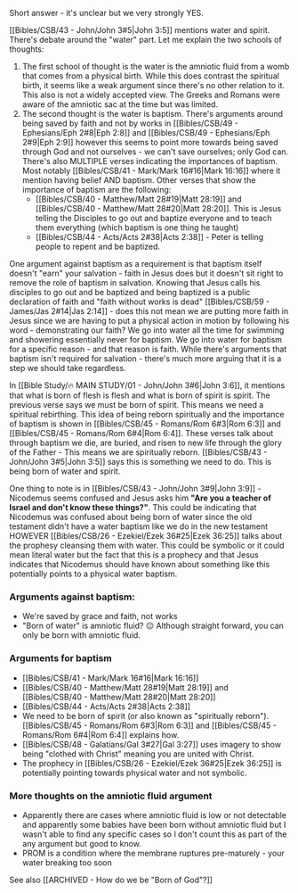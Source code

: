 Short answer - it's unclear but we very strongly YES.

[[Bibles/CSB/43 - John/John 3#5|John 3:5]] mentions water and spirit. There's debate around the "water" part. Let me explain the two schools of thoughts:
1. The first school of thought is the water is the amniotic fluid from a womb that comes from a physical birth. While this does contrast the spiritual birth, it seems like a weak argument since there's no other relation to it. This also is not a widely accepted view. The Greeks and Romans were aware of the amniotic sac at the time but was limited. 
2. The second thought is the water is baptism. There's arguments around being saved by faith and not by works in [[Bibles/CSB/49 - Ephesians/Eph 2#8|Eph 2:8]] and [[Bibles/CSB/49 - Ephesians/Eph 2#9|Eph 2:9]] however this seems to point more towards being saved through God and not ourselves - we can't save ourselves; only God can. There's also MULTIPLE verses indicating the importances of baptism. Most notably [[Bibles/CSB/41 - Mark/Mark 16#16|Mark 16:16]] where it mention having belief AND baptism. Other verses that show the importance of baptism are the following: 
	- [[Bibles/CSB/40 - Matthew/Matt 28#19|Matt 28:19]] and [[Bibles/CSB/40 - Matthew/Matt 28#20|Matt 28:20]]. This is Jesus telling the Disciples to go out and baptize everyone and to teach them everything (which baptism is one thing he taught)
	- [[Bibles/CSB/44 - Acts/Acts 2#38|Acts 2:38]] - Peter is telling people to repent and be baptized.

One argument against baptism as a requirement is that baptism itself doesn't "earn" your salvation - faith in Jesus does but it doesn't sit right to remove the role of baptism in salvation. Knowing that Jesus calls his disciples to go out and be baptized and being baptized is a public declaration of faith and "faith without works is dead" [[Bibles/CSB/59 - James/Jas 2#14|Jas 2:14]] - does this not mean we are putting more faith in Jesus since we are having to put a physical action in motion by following his word - demonstrating our faith? We go into water all the time for swimming and showering essentially never for baptism. We go into water for baptism for a specific reason - and that reason is faith. While there's arguments that baptism isn't required for salvation - there's much more arguing that it is a step we should take regardless.

In [[Bible Study/🔥 MAIN STUDY/01 - John/John 3#6|John 3:6]], it mentions that what is born of flesh is flesh and what is born of spirit is spirit. The previous verse says we must be born of spirit. This means we need a spiritual rebirthing. This idea of being reborn spiritually and the importance of baptism is shown in [[Bibles/CSB/45 - Romans/Rom 6#3|Rom 6:3]] and [[Bibles/CSB/45 - Romans/Rom 6#4|Rom 6:4]]. These verses talk about through baptism we die, are buried, and risen to new life through the glory of the Father - This means we are spiritually reborn. [[Bibles/CSB/43 - John/John 3#5|John 3:5]] says this is something we need to do. This is being born of water and spirit.

One thing to note is in [[Bibles/CSB/43 - John/John 3#9|John 3:9]] - Nicodemus seems confused and Jesus asks him **"Are you a teacher of Israel and don't know these things?"**. This could be indicating that Nicodemus was confused about being born of water since the old testament didn't have a water baptism like we do in the new testament HOWEVER [[Bibles/CSB/26 - Ezekiel/Ezek 36#25|Ezek 36:25]] talks about the prophesy cleansing them with water. This could be symbolic or it could mean literal water but the fact that this is a prophecy and that Jesus indicates that Nicodemus should have known about something like this potentially points to a physical water baptism.

### Arguments against baptism: 
- We're saved by grace and faith, not works
- "Born of water" is amniotic fluid? 😐 Although straight forward, you can only be born with amniotic fluid. 

### Arguments for baptism
- [[Bibles/CSB/41 - Mark/Mark 16#16|Mark 16:16]] 
- [[Bibles/CSB/40 - Matthew/Matt 28#19|Matt 28:19]] and [[Bibles/CSB/40 - Matthew/Matt 28#20|Matt 28:20]]
- [[Bibles/CSB/44 - Acts/Acts 2#38|Acts 2:38]]
- We need to be born of spirit (or also known as "spiritually reborn"). [[Bibles/CSB/45 - Romans/Rom 6#3|Rom 6:3]] and [[Bibles/CSB/45 - Romans/Rom 6#4|Rom 6:4]] explains how.
- [[Bibles/CSB/48 - Galatians/Gal 3#27|Gal 3:27]] uses imagery to show being "clothed with Christ" meaning you are united with Christ.
- The prophecy in [[Bibles/CSB/26 - Ezekiel/Ezek 36#25|Ezek 36:25]] is potentially pointing towards physical water and not symbolic.

### More thoughts on the amniotic fluid argument
- Apparently there are cases where amniotic fluid is low or not detectable and apparently some babies have been born without amniotic fluid but I wasn't able to find any specific cases so I don't count this as part of the any argument but good to know.
- PROM is a condition where the membrane ruptures pre-maturely - your water breaking too soon

See also [[ARCHIVED - How do we be "Born of God"?]]